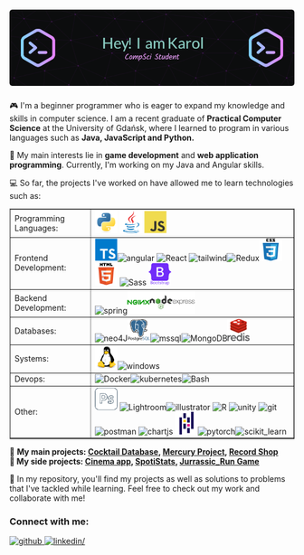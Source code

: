 
<h1 align="center">
<img src="https://github.com/Karol-2/Karol-2/blob/main/src/github-header-image.png">
<br>
</h1>

 🎮 I'm a beginner programmer who is eager to expand my knowledge and skills in computer science. I am a recent graduate of **Practical Computer Science** at the University of Gdańsk, where I learned to program in various languages such as **Java, JavaScript and Python.**
 

 🚀 My main interests lie in **game development** and **web application programming**. Currently, I'm working on my Java and Angular skills.

💻 So far, the projects I've worked on have allowed me to learn technologies such as: 
<table border="1">   <tr>  
 <td>Programming Languages: </td>  <td><img src="https://raw.githubusercontent.com/devicons/devicon/master/icons/python/python-original.svg" alt="python" width="40" height="40"/> <img src="https://raw.githubusercontent.com/devicons/devicon/master/icons/java/java-original.svg" alt="java" width="40" height="40"/> </a><a href="https://www.cplusplus.com/" target="_blank"> <img src="https://raw.githubusercontent.com/devicons/devicon/master/icons/javascript/javascript-original.svg" alt="javascript" width="40" height="40"/></td>  </tr>  <tr>  
 <td>Frontend Development:</td>  <td><img src="https://raw.githubusercontent.com/devicons/devicon/master/icons/typescript/typescript-original.svg" alt="typescript" width="40" height="40"/><img src="https://angular.io/assets/images/logos/angular/angular.svg" alt="angular" width="40" height="40"/> <img  src="https://profilinator.rishav.dev/skills-assets/react-original-wordmark.svg" alt="React" height="40" /> <img src="https://www.vectorlogo.zone/logos/tailwindcss/tailwindcss-icon.svg" alt="tailwind" width="40" height="40"/><img  src="https://profilinator.rishav.dev/skills-assets/redux-original.svg" alt="Redux" height="40" /><img src="https://raw.githubusercontent.com/devicons/devicon/master/icons/css3/css3-original-wordmark.svg" alt="css3" width="40" height="40"/> <img src="https://raw.githubusercontent.com/devicons/devicon/master/icons/html5/html5-original-wordmark.svg" alt="html5" width="40" height="40"/> <img  src="https://profilinator.rishav.dev/skills-assets/sass-original.svg" alt="Sass" height="40" /> <img src="https://raw.githubusercontent.com/devicons/devicon/master/icons/bootstrap/bootstrap-plain-wordmark.svg" alt="bootstrap" width="40" height="40"/> </td>  </tr>  <tr>  
 <td>Backend Development: </td>  <td><img src="https://www.vectorlogo.zone/logos/springio/springio-icon.svg" alt="spring" width="40" height="40"/><img src="https://raw.githubusercontent.com/devicons/devicon/master/icons/nginx/nginx-original.svg" alt="nginx" width="40" height="40"/><img src="https://raw.githubusercontent.com/devicons/devicon/master/icons/nodejs/nodejs-original-wordmark.svg" alt="nodejs" width="40" height="40"/><img src="https://raw.githubusercontent.com/devicons/devicon/master/icons/express/express-original-wordmark.svg" alt="express" width="40" height="40"/></td>  </tr>  <tr>  
  <td>Databases:</td>  <td> <img src="https://neo4j.com/wp-content/themes/neo4jweb/v2-templates/brand/assets/logo-section-1.svg" alt="neo4J" width="40" height="40"/><img src="https://raw.githubusercontent.com/devicons/devicon/master/icons/postgresql/postgresql-original-wordmark.svg" alt="postgresql" width="40" height="40"/><img src="https://www.svgrepo.com/show/303229/microsoft-sql-server-logo.svg" alt="mssql" width="40" height="40"/><img  src="https://profilinator.rishav.dev/skills-assets/mongodb-original-wordmark.svg" alt="MongoDB" height="40" /><img src="https://raw.githubusercontent.com/devicons/devicon/master/icons/redis/redis-original-wordmark.svg" alt="redis" width="40" height="40"/> </td>  </tr>  <tr>  
  <td>Systems: </td>  <td><img src="https://raw.githubusercontent.com/devicons/devicon/master/icons/linux/linux-original.svg" alt="linux" width="40" height="40"/><img src="https://upload.wikimedia.org/wikipedia/commons/5/5f/Windows_logo_-_2012.svg" alt="windows" width="40" height="40"/></td>  </tr>  <tr>  <td>Devops:</td>  <td><img  src="https://profilinator.rishav.dev/skills-assets/docker-original-wordmark.svg" alt="Docker" height="40" /><img src="https://www.vectorlogo.zone/logos/kubernetes/kubernetes-icon.svg" alt="kubernetes" width="40" height="40"/><img  src="https://profilinator.rishav.dev/skills-assets/gnu_bash-icon.svg" alt="Bash" height="40" /></td>  </tr>  <tr>  
  <td>Other:</td>  <td><img src="https://raw.githubusercontent.com/devicons/devicon/master/icons/photoshop/photoshop-line.svg" alt="photoshop" width="40" height="40"/>  <img src="https://profilinator.rishav.dev/skills-assets/lightroom.png" alt="Lightroom" height="40" /><img src="https://www.vectorlogo.zone/logos/adobe_illustrator/adobe_illustrator-icon.svg" alt="illustrator" width="40" height="40"/> <img  src="https://profilinator.rishav.dev/skills-assets/r.svg" alt="R" height="40" />  <img src="https://www.vectorlogo.zone/logos/unity3d/unity3d-icon.svg" alt="unity" width="40" height="40"/>  <img src="https://www.vectorlogo.zone/logos/git-scm/git-scm-icon.svg" alt="git" width="40" height="40"/> <img src="https://www.vectorlogo.zone/logos/getpostman/getpostman-icon.svg" alt="postman" width="40" height="40"/> <img src="https://www.chartjs.org/media/logo-title.svg" alt="chartjs" width="40" height="40"/> <img src="https://raw.githubusercontent.com/devicons/devicon/2ae2a900d2f041da66e950e4d48052658d850630/icons/pandas/pandas-original.svg" alt="pandas" width="40" height="40"/><img src="https://www.vectorlogo.zone/logos/pytorch/pytorch-icon.svg" alt="pytorch" width="40" height="40"/><img src="https://upload.wikimedia.org/wikipedia/commons/0/05/Scikit_learn_logo_small.svg" alt="scikit_learn" width="40" height="40"/></td>  </tr>  </table>



🔭 **My main projects: [Cocktail Database](https://github.com/Karol-2/Cocktail-Database), [Mercury Project](https://github.com/Karol-2/Mercury-Project), [Record Shop](https://github.com/Karol-2/Record-Shop)  
💾  My side projects: [Cinema app](https://github.com/Karol-2/Spring-cinema), [SpotiStats](https://github.com/Karol-2/SpotiStats), [Jurrassic_Run Game](https://github.com/Karol-2/Jurrassic_Run)**

<p>
  📂 In my repository, you'll find my projects as well as solutions to problems that I've tackled while learning. Feel free to check out my work and collaborate with me!
</p>
<h3 align="left">Connect with me:</h3>
<p align="left">
<a href="https://karol-2.github.io/" target="_blank">
<img src=https://img.shields.io/badge/github-%2324292e.svg?&style=for-the-badge&logo=github&logoColor=white alt=github style="" />
</a>
<a href="https://www.linkedin.com/in/karol-krawczykiewicz-978232234/" target="_blank">
<img src=https://img.shields.io/badge/linkedin-%231E77B5.svg?&style=for-the-badge&logo=linkedin&logoColor=white alt=linkedin/> </a>
</p>

